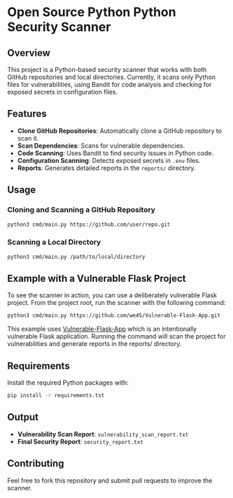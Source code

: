 # Open Source Python Python Security Scanner

## Overview

This project is a Python-based security scanner that works with both GitHub repositories and local directories. Currently, it scans only Python files for vulnerabilities, using Bandit for code analysis and checking for exposed secrets in configuration files.

## Features

- **Clone GitHub Repositories**: Automatically clone a GitHub repository to scan it.
- **Scan Dependencies**: Scans for vulnerable dependencies.
- **Code Scanning**: Uses Bandit to find security issues in Python code.
- **Configuration Scanning**: Detects exposed secrets in `.env` files.
- **Reports**: Generates detailed reports in the `reports/` directory.

## Usage

### Cloning and Scanning a GitHub Repository

```bash
python3 cmd/main.py https://github.com/user/repo.git
```

### Scanning a Local Directory

```bash
python3 cmd/main.py /path/to/local/directory
```

## Example with a Vulnerable Flask Project

To see the scanner in action, you can use a deliberately vulnerable Flask project. From the project root, run the scanner with the following command:

```bash
python3 cmd/main.py https://github.com/we45/Vulnerable-Flask-App.git
```

This example uses [Vulnerable-Flask-App](https://github.com/we45/Vulnerable-Flask-App) which is an intentionally vulnerable Flask application. Running the command will scan the project for vulnerabilities and generate reports in the reports/ directory.

## Requirements

Install the required Python packages with:

```bash
pip install -r requirements.txt
```

## Output

- **Vulnerability Scan Report**: `vulnerability_scan_report.txt`
- **Final Security Report**: `security_report.txt`

## Contributing

Feel free to fork this repository and submit pull requests to improve the scanner.
